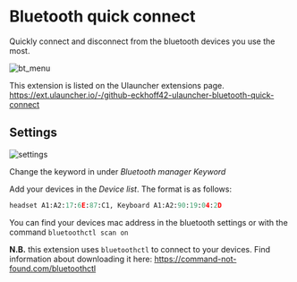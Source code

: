 # Bluetooth quick connect

Quickly connect and disconnect from the bluetooth devices you use the most.

![bt_menu](https://user-images.githubusercontent.com/42439472/164915659-777e0c2e-bb73-4a45-9ae7-63ab21f1808e.png)

This extension is listed on the Ulauncher extensions page. https://ext.ulauncher.io/-/github-eckhoff42-ulauncher-bluetooth-quick-connect

## Settings
![settings](https://user-images.githubusercontent.com/42439472/164915725-84710383-3d91-47ad-80ed-8a3b20b98bf2.png)


Change the keyword in under *Bluetooth manager Keyword*

Add your devices in the *Device list*. The format is as follows:
```python
headset A1:A2:17:6E:87:C1, Keyboard A1:A2:90:19:04:2D
```
You can find your devices mac address in the bluetooth settings or with the command `bluetoothctl scan on`

**N.B.** this extension uses `bluetoothctl` to connect to your devices. 
Find information about downloading it here: https://command-not-found.com/bluetoothctl

